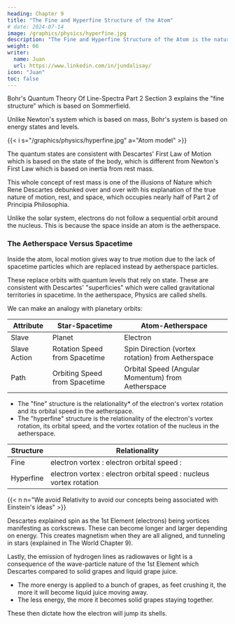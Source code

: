 ```yaml
---
heading: Chapter 9
title: "The Fine and Hyperfine Structure of the Atom"
# date: 2024-07-14
image: /graphics/physics/hyperfine.jpg
description: "The Fine and Hyperfine Structure of the Atom is the nature of the spatial layer within the material atom"
weight: 66
writer:
  name: Juan
  url: https://www.linkedin.com/in/jundalisay/
icon: "Juan"
toc: false
---
```




Bohr's Quantum Theory Of Line-Spectra Part 2 Section 3 explains the "fine structure" which is based on Sommerfield.

Unlike Newton's system which is based on mass, Bohr's system is based on energy states and levels.

{{< i s="/graphics/physics/hyperfine.jpg" a="Atom model" >}}

The quantum states are consistent with Descartes' First Law of Motion which is based on the state of the body, which is different from Newton's First Law which is based on inertia from rest mass.

This whole concept of rest mass is one of the illusions of Nature which Rene Descartes debunked over and over with his explanation of the true nature of motion, rest, and space, which occupies nearly half of Part 2 of Principia Philosophia.

Unlike the solar system, electrons do not follow a sequential orbit around the nucleus. This is because the space inside an atom is the aetherspace.   


### The Aetherspace Versus Spacetime

Inside the atom, local motion gives way to true motion due to the lack of spacetime particles which are replaced instead by aetherspace particles. 

These replace orbits with quantum levels that rely on state. These are consistent with Descartes' "superficies" which were called gravitational territories in spacetime. In the aetherspace, Physics are called shells. 

We can make an analogy with planetary orbits:

Attribute | Star-Spacetime | Atom-Aetherspace 
--- | --- | ---
Slave | Planet | Electron
Slave Action | Rotation Speed from Spacetime | Spin Direction (vortex rotation) from Aetherspace
Path | Orbiting Speed from Spacetime | Orbital Speed (Angular Momentum) from Aetherspace


- The "fine" structure is the relationality* of the electron's vortex rotation and its orbital speed in the aetherspace. 
- The "hyperfine" structure is the relationality of the electron's vortex rotation, its orbital speed, and the vortex rotation of the nucleus in the aetherspace. 


Structure | Relationality
--- | ---
Fine | electron vortex : electron orbital speed : 
Hyperfine | electron vortex : electron orbital speed : nucleus vortex rotation 


{{< n n="We avoid Relativity to avoid our concepts being associated with Einstein's ideas" >}}

Descartes explained spin as the 1st Element (electrons) being vortices manifesting as corkscrews. These can become longer and larger depending on energy. This creates magnetism when they are all aligned, and tunneling in stars (explained in The World Chapter 9).

Lastly, the emission of hydrogen lines as radiowaves or light is a consequence of the wave-particle nature of the 1st Element which Descartes compared to solid grapes and liquid grape juice. 

- The more energy is applied to a bunch of grapes, as feet crushing it, the more it will become liquid juice moving away.
- The less energy, the more it becomes solid grapes staying together.

These then dictate how the electron will jump its shells. 


